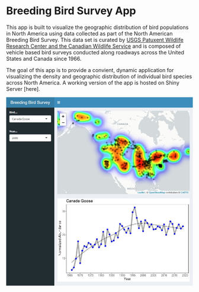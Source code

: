 # Breeding Bird Survey App

This app is built to visualize the geographic distribution of bird populations in North America using data collected as part of the North American Breeding Bird Survey. This data set is curated by [USGS Patuxent Wildlife Research Center and the Canadian Wildlife Service](https://www.pwrc.usgs.gov/bbs/) and is composed of vehicle based bird surveys conducted along roadways across the United States and Canada since 1966.

The goal of this app is to provide a convient, dynamic application for visualizing the density and geographic distribution of individual bird species across North America. A working version of the app is hosted on Shiny Server [here].

![Example image of app](example1.JPG)
